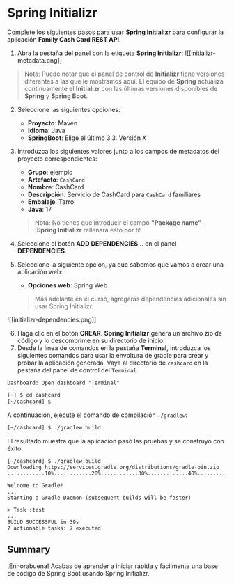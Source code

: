# Spring Initializr

Complete los siguientes pasos para usar **Spring Initializr** para configurar la aplicación **Family Cash Card REST API**.

1. Abra la pestaña del panel con la etiqueta **Spring Initializr**:
![[initializr-metadata.png]]
> Nota: Puede notar que el panel de control de **Initializr** tiene versiones diferentes a las que le mostramos aquí. El equipo de **Spring** actualiza continuamente el **Initializr** con las últimas versiones disponibles de **Spring** y **Spring Boot**.


2. Seleccione las siguientes opciones:
	- **Proyecto**: Maven
	- **Idioma**: Java
	- **SpringBoot**: Elige el último 3.3. Versión X

3. Introduzca los siguientes valores junto a los campos de metadatos del proyecto correspondientes:
	- **Grupo**: ejemplo
	- **Artefacto**: `CashCard`
	- **Nombre**: CashCard
	- **Descripción**: Servicio de CashCard para `CashCard` familiares
	- **Embalaje**: Tarro
	- **Java**: 17

   > Nota: No tienes que introducir el campo **"Package name"** - ¡**Spring Initializr** rellenará esto por ti!

4. Seleccione el botón **ADD DEPENDENCIES**... en el panel **DEPENDENCIES**.
5. Seleccione la siguiente opción, ya que sabemos que vamos a crear una aplicación web:
	- **Opciones web**: Spring Web

   > Más adelante en el curso, agregarás dependencias adicionales sin usar Spring Initializr.

![[initializr-dependencies.png]]

6. Haga clic en el botón **CREAR**. **Spring Initializr** genera un archivo zip de código y lo descomprime en su directorio de inicio.
8. Desde la línea de comandos en la pestaña **Terminal**, introduzca los siguientes comandos para usar la envoltura de gradle para crear y probar la aplicación generada.
Vaya al directorio de `cashcard` en la pestaña del panel de control del `Terminal`.

`Dashboard: Open dashboard "Terminal"`
```bash
[~] $ cd cashcard 
[~/cashcard] $
```

A continuación, ejecute el comando de compilación `./gradlew`:
```bash
[~/cashcard] $ ./gradlew build
```

El resultado muestra que la aplicación pasó las pruebas y se construyó con éxito.
```
[~/cashcard] $ ./gradlew build
Downloading https://services.gradle.org/distributions/gradle-bin.zip
............10%............20%............30%.............40%............50%............60%............70%.............80%............90%............100%

Welcome to Gradle!
...
Starting a Gradle Daemon (subsequent builds will be faster)

> Task :test
...
BUILD SUCCESSFUL in 39s
7 actionable tasks: 7 executed
```

## Summary

¡Enhorabuena! Acabas de aprender a iniciar rápida y fácilmente una base de código de Spring Boot usando Spring Initializr.